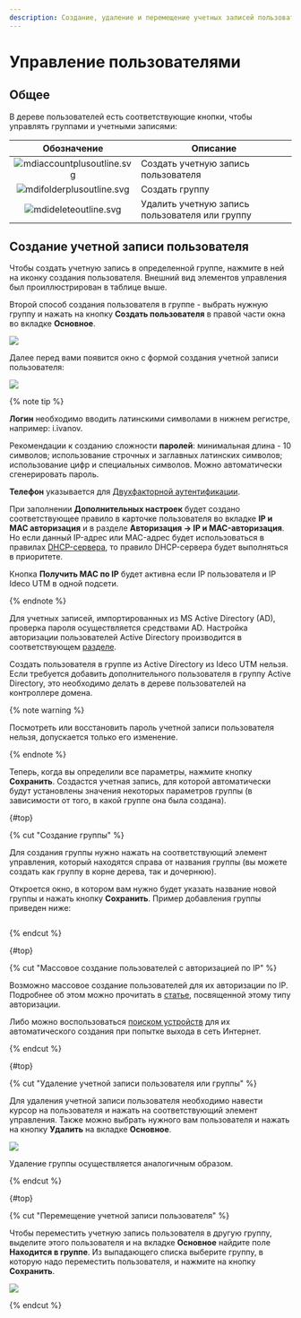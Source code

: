 ```yaml
---
description: Создание, удаление и перемещение учетных записей пользователей.
---
```


# Управление пользователями

## Общее

В дереве пользователей есть соответствующие кнопки, чтобы управлять группами и учетными записями:

|                                    Обозначение                                   | Описание                                       |
| :------------------------------------------------------------------------------: | ---------------------------------------------- |
| ![mdiaccountplusoutline.svg](../../../../_images/mdiaccountplusoutline.svg) | Создать учетную запись пользователя            |
|  ![mdifolderplusoutline.svg](../../../../_images/mdifolderplusoutline.svg)  | Создать группу                                 |
|      ![mdideleteoutline.svg](../../../../_images/mdideleteoutline.svg)      | Удалить учетную запись пользователя или группу |

## Создание учетной записи пользователя

Чтобы создать учетную запись в определенной группе, нажмите в ней на иконку создания пользователя. Внешний вид элементов управления был проиллюстрирован в таблице выше.

Второй способ создания пользователя в группе - выбрать нужную группу и нажать на кнопку **Создать пользователя** в правой части окна во вкладке **Основное**.

![](../../../../_images/add-user1.gif)

Далее перед вами появится окно с формой создания учетной записи пользователя:

![](../../../../_images/userrr1.png)

{% note tip %}

**Логин** необходимо вводить латинскими символами в нижнем регистре, например: i.ivanov. 

Рекомендации к созданию сложности **паролей**: минимальная длина - 10 символов; использование строчных и заглавных латинских символов; использование цифр и специальных символов. Можно автоматически сгенерировать пароль. 

**Телефон** указывается для [Двухфакторной аутентификации](../two-factor-authentication.md).

При заполнении **Дополнительных настроек** будет создано соответствующее правило в карточке пользователя во вкладке **IP и MAC авторизация** и в разделе **Авторизация -> IP и MAC-авторизация**. \
Но если данный IP-адрес или MAC-адрес будет использоваться в правилах [DHCP-сервера](../../services/dhcp.md), то правило DHCP-сервера будет выполняться в приоритете.

Кнопка **Получить MAC по IP** будет активна если IP пользователя и IP Ideco UTM в одной подсети.

{% endnote %}

Для учетных записей, импортированных из MS Active Directory (AD), проверка пароля осуществляется средствами AD. Настройка авторизации пользователей Active Directory производится в соответствующем [разделе](../active-directory/active-directory-user-authorization.md).

Создать пользователя в группе из Active Directory из Ideco UTM нельзя. Если требуется добавить дополнительного пользователя в группу Active Directory, это необходимо делать в дереве пользователей на контроллере домена.

{% note warning %}

Посмотреть или восстановить пароль учетной записи пользователя нельзя, допускается только его изменение.

{% endnote %}

Теперь, когда вы определили все параметры, нажмите кнопку **Сохранить**. Создастся учетная запись, для которой автоматически будут установлены значения некоторых параметров группы (в зависимости от того, в какой группе она была создана).

{#top}

{% cut "Создание группы" %}

Для создания группы нужно нажать на соответствующий элемент управления, который находятся справа от названия группы (вы можете создать как группу в корне дерева, так и дочернюю).

Откроется окно, в котором вам нужно будет указать название новой группы и нажать кнопку **Сохранить**. Пример добавления группы приведен ниже:

<img src="../../../../_images/add-group.gif" alt="" data-size="original">

{% endcut %}

{#top}

{% cut "Массовое создание пользователей с авторизацией по IP" %}

Возможно массовое создание пользователей для их авторизации по IP. Подробнее об этом можно прочитать в [статье](../authorization/ip-and-mac-authorization/ip.md), посвященной этому типу авторизации.

Либо можно воспользоваться [поиском устройств](../device-discovery.md) для их автоматического создания при попытке выхода в сеть Интернет.

{% endcut %}

{#top}

{% cut "Удаление учетной записи пользователя или группы" %}

Для удаления учетной записи пользователя необходимо навести курсор на пользователя и нажать на соответствующий элемент управления. Также можно выбрать нужного вам пользователя и нажать на кнопку **Удалить** на вкладке **Основное**.

![](../../../../_images/add-user2.gif)

Удаление группы осуществляется аналогичным образом.

{% endcut %}

{#top}

{% cut "Перемещение учетной записи пользователя" %}

Чтобы переместить учетную запись пользователя в другую группу, выделите этого пользователя и на вкладке **Основное** найдите поле **Находится в группе**. Из выпадающего списка выберите группу, в которую надо переместить пользователя, и нажмите на кнопку **Сохранить**.

![](../../../../_images/add-user3.gif)

{% endcut %}

